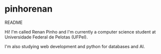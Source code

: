 # pinhorenan
 README

 Hi! I'm called Renan Pinho and I'm currently a computer science student at Universidade Federal de Pelotas (UFPel).

 I'm also studying web development and python for databases and AI.

